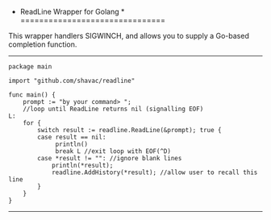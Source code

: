 * ReadLine Wrapper for Golang *
===============================

This wrapper handlers SIGWINCH, and allows you to supply a Go-based
completion function.

--------------------------------------------------------------------------

    package main

    import "github.com/shavac/readline"

    func main() {
	    prompt := "by your command> ";
	    //loop until ReadLine returns nil (signalling EOF)
    L:
	    for {
		    switch result := readline.ReadLine(&prompt); true {
		    case result == nil:
		    	 println()
		    	 break L //exit loop with EOF(^D)
		    case *result != "": //ignore blank lines
			    println(*result);
			    readline.AddHistory(*result); //allow user to recall this line
		    }
	    }
    }

---------------------------------------------------------------------------
